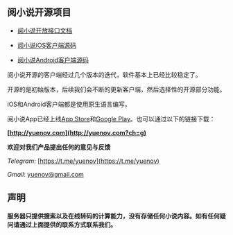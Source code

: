 ## 阅小说开源项目

- [阅小说开放接口文档](https://github.com/yuenov/reader-api)

- [阅小说iOS客户端源码](https://github.com/yuenov/reader-ios)

- [阅小说Android客户端源码](https://github.com/yuenov/reader-android)

阅小说开源的客户端经过几个版本的迭代，软件基本上已经比较稳定了。

开源的是初始版本，后续我们会不断的更新客户端，然后选择性的开源部分功能。

iOS和Android客户端都是使用原生语言编写。

阅小说App已经上线[App Store](https://apps.apple.com/cn/app/id1505061125)和[Google Play](https://play.google.com/store/apps/details?id=com.books.yuenov)。也可以通过以下的链接下载：

**[http://yuenov.com](http://yuenov.com?ch=g)**


**欢迎对我们产品提出任何的意见与反馈**

*Telegram*: [https://t.me/yuenov](https://t.me/yuenov)

*Gmail*: <yuenov@gmail.com>

## 声明

**服务器只提供搜索以及在线转码的计算能力，没有存储任何小说内容。如有任何疑问请通过上面提供的联系方式联系我们。**
